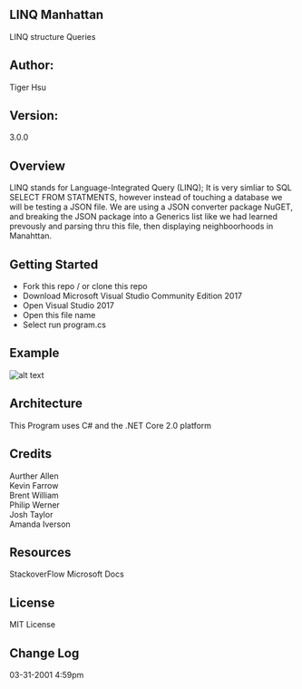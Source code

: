 ## LINQ Manhattan
LINQ structure Queries

## Author:
Tiger Hsu

## Version:
3.0.0 

## Overview
LINQ stands for Language-Integrated Query (LINQ); It is very simliar to SQL SELECT FROM STATMENTS, however instead of touching a database 
we will be testing a JSON file. We are using a JSON converter package NuGET, and breaking the JSON package into a Generics list like
we had learned prevously and parsing thru this file, then displaying neighboorhoods in Manahttan.

## Getting Started
- Fork this repo / or clone this repo
- Download Microsoft Visual Studio Community Edition 2017
- Open Visual Studio 2017
- Open this file name 
- Select run program.cs

## Example

![alt text](http://url/to/img.png)



## Architecture
This  Program uses C# and the .NET Core 2.0 platform

## Credits
Aurther Allen <br>
Kevin Farrow <br>
Brent William <br>
Philip Werner <br>
Josh Taylor <br>
Amanda Iverson <br>

## Resources
StackoverFlow
Microsoft Docs

## License
MIT License

## Change Log

03-31-2001 4:59pm
